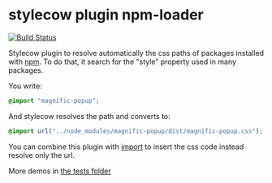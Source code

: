 stylecow plugin npm-loader
============================

[![Build Status](https://travis-ci.org/stylecow/stylecow-plugin-npm-loader.svg)](https://travis-ci.org/stylecow/stylecow-plugin-npm-loader)

Stylecow plugin to resolve automatically the css paths of packages installed with [npm](http://npmjs.com/). To do that, it search for the "style" property used in many packages.

You write:

```css
@import "magnific-popup";
```

And stylecow resolves the path and converts to:

```css
@import url("../node_modules/magnific-popup/dist/magnific-popup.css");
```

You can combine this plugin with [import](https://github.com/stylecow/stylecow-plugin-import) to insert the css code instead resolve only the url.

More demos in [the tests folder](https://github.com/stylecow/stylecow-plugin-npm-loader/tree/master/tests/cases)
